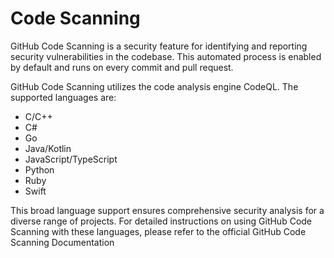 # Code Scanning

GitHub Code Scanning is a security feature for identifying and reporting security vulnerabilities in the codebase. This automated process is enabled by default and runs on every commit and pull request.

GitHub Code Scanning utilizes the code analysis engine CodeQL. The supported languages are:

* C/C++
* C#
* Go
* Java/Kotlin
* JavaScript/TypeScript
* Python
* Ruby
* Swift

This broad language support ensures comprehensive security analysis for a diverse range of projects. For detailed instructions on using GitHub Code Scanning with these languages, please refer to the official GitHub Code Scanning Documentation